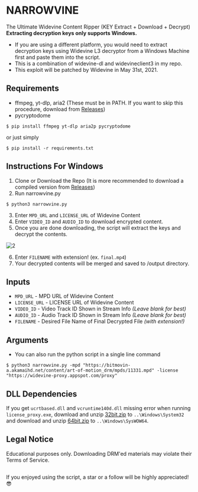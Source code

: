 # NARROWVINE
The Ultimate Widevine Content Ripper (KEY Extract + Download + Decrypt)<br>
**Extracting decryption keys only supports Windows.** 
- If you are using a different platform, you would need to extract decryption keys using Widevine L3 decryptor from a Windows Machine first and paste them into the script. 
- This is a combination of widevine-dl and widevineclient3 in my repo. 
- This exploit will be patched by Widevine in May 31st, 2021.

## Requirements
- ffmpeg, yt-dlp, aria2 (These must be in PATH. If you want to skip this procedure, download from [Releases](https://github.com/WHTJEON/narrowvine/releases))
- pycryptodome

```
$ pip install ffmpeg yt-dlp aria2p pycryptodome
```
or just simply
```
$ pip install -r requirements.txt
```
## Instructions For Windows
1. Clone or Download the Repo (It is more recommended to download a compiled version from [Releases](https://github.com/WHTJEON/narrowvine/releases))
2. Run narrowvine.py
  ```
  $ python3 narrowvine.py
  ```
3. Enter `MPD_URL` and `LICENSE_URL` of Widevine Content 
4. Enter `VIDEO_ID` and `AUDIO_ID` to download encrypted content. 
5. Once you are done downloading, the script will extract the keys and decrypt the contents.<br> 

  ![2](https://user-images.githubusercontent.com/57805304/117309054-0c19c700-aebd-11eb-93b4-230af77e83a1.PNG)

6. Enter `FILENAME` with extension! (ex. `final.mp4`)
7. Your decrypted contents will be merged and saved to /output directory. 

## Inputs
- `MPD_URL` - MPD URL of Widevine Content
- `LICENSE_URL` - LICENSE URL of Widevine Content
- `VIDEO_ID` - Video Track ID Shown in Stream Info *(Leave blank for best)*
- `AUDIO_ID` - Audio Track ID Shown in Stream Info *(Leave blank for best)*
- `FILENAME` - Desired File Name of Final Decrypted File *(with extension!)*

## Arguments
- You can also run the python script in a single line command
```
$ python3 narrowvine.py -mpd "https://bitmovin-a.akamaihd.net/content/art-of-motion_drm/mpds/11331.mpd" -license "https://widevine-proxy.appspot.com/proxy"
```
## DLL Dependencies
If you get `ucrtbased.dll` and `vcruntime140d.dll` missing error when running `license_proxy.exe`, download and unzip [32bit.zip](https://github.com/WHTJEON/narrowvine/files/6438020/32bit.zip) to `..\Windows\System32` and download and unzip [64bit.zip](https://github.com/WHTJEON/narrowvine/files/6438018/64bit.zip) to `..\Windows\SysWOW64`.

## Legal Notice
Educational purposes only. Downloading DRM'ed materials may violate their Terms of Service.

##
If you enjoyed using the script, a star or a follow will be highly appreciated! 😎
